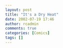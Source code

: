 ```yaml
---
layout: post
title: "It's a Dry Heat"
date: 2002-07-19 17:46
author: rcadmin
comments: true
categories: [Comics]
tags: []
---
```

<!--more--><img src="/wp/wp-content/comics/20020719a.gif" alt="" />
